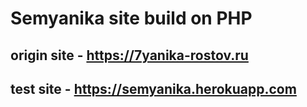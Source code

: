 # Semyanika site build on PHP

## origin site - https://7yanika-rostov.ru

## test site - https://semyanika.herokuapp.com